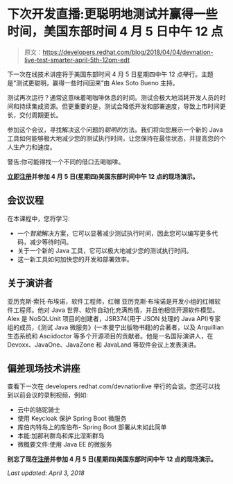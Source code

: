 # 下次开发直播:更聪明地测试并赢得一些时间，美国东部时间 4 月 5 日中午 12 点

> 原文：<https://developers.redhat.com/blog/2018/04/04/devnation-live-test-smarter-april-5th-12pm-edt>

下一次在线技术讲座将于美国东部时间 4 月 5 日星期四中午 12 点举行。主题是“测试更聪明，赢得一些时间回来”由 Alex Soto Bueno 主持。

测试再次运行？通常这意味着喝咖啡休息的时间。测试会极大地消耗开发人员的时间和持续集成资源。但更重要的是，测试会降低开发和部署速度，导致上市时间更长，交付周期更长。

参加这个会议，寻找解决这个问题的*聪明的*方法。我们将向您展示一个新的 Java 工具如何能够极大地减少您的测试执行时间，让您保持在最佳状态，并提高您的个人生产力和速度。

警告:你可能得找一个不同的借口去喝咖啡。

**[立即注册](https://onlinexperiences.com/scripts/Server.nxp?LASCmd=AI:4;F:QS!10100&ShowKey=49638&AffiliateData=rhdp)并参加 4 月 5 日(星期四)美国东部时间中午 12 点的现场演示。**

## 会议议程

在本课程中，您将学习:

*   一个*智能*解决方案，它可以显著减少测试执行时间，因此您可以编写更多代码，减少等待时间。
*   关于一个新的 Java 工具，它可以极大地减少您的测试执行时间。
*   这一新工具如何加快您的开发和部署效率。

## 关于演讲者

亚历克斯·索托·布埃诺，软件工程师，红帽
亚历克斯·布埃诺是开发小组的红帽软件工程师。他对 Java 世界、软件自动化充满热情，并且他相信开源软件模型。Alex 是 NoSQLUnit 项目的创建者，JSR374(用于 JSON 处理的 Java API)专家组的成员，《测试 Java 微服务》(一本曼宁出版物书籍)的合著者，以及 Arquillian 生态系统和 Asciidoctor 等多个开源项目的贡献者。他是一名国际演讲人，在 Devoxx、JavaOne、JavaZone 和 JavaLand 等软件会议上发表演讲。

## 偏差现场技术讲座

查看下一次在 developers.redhat.com/devnationlive 举行的会谈。您还可以找到以前会议的录制视频，例如:

*   云中的骆驼骑士
*   使用 Keycloak 保护 Spring Boot 微服务
*   库伯内特岛上的库伯布- Spring Boot 部署从未如此简单
*   本能:加那利群岛和库比涅斯群岛
*   微概要文件:使用 Java EE 的微服务

**别忘了现在[注册](https://onlinexperiences.com/scripts/Server.nxp?LASCmd=AI:4;F:QS!10100&ShowKey=49638&AffiliateData=rhdp)并参加 4 月 5 日(星期四)美国东部时间中午 12 点的现场演示。**

*Last updated: April 3, 2018*